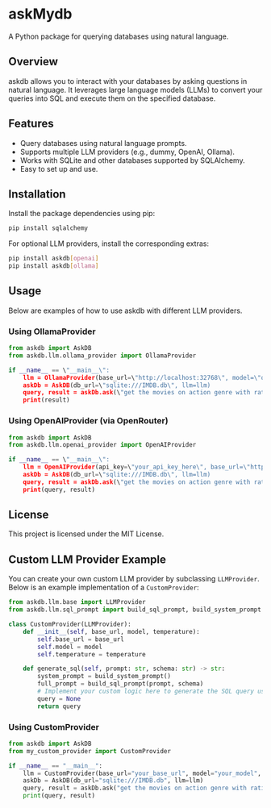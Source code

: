 # askMydb

A Python package for querying databases using natural language.

## Overview

askdb allows you to interact with your databases by asking questions in natural language. It leverages large language models (LLMs) to convert your queries into SQL and execute them on the specified database.

## Features

- Query databases using natural language prompts.
- Supports multiple LLM providers (e.g., dummy, OpenAI, Ollama).
- Works with SQLite and other databases supported by SQLAlchemy.
- Easy to set up and use.

## Installation

Install the package dependencies using pip:

```bash
pip install sqlalchemy
```

For optional LLM providers, install the corresponding extras:

```bash
pip install askdb[openai]
pip install askdb[ollama]
```

## Usage

Below are examples of how to use askdb with different LLM providers.

### Using OllamaProvider

```python
from askdb import AskDB
from askdb.llm.ollama_provider import OllamaProvider

if __name__ == \"__main__\":
    llm = OllamaProvider(base_url=\"http://localhost:32768\", model=\"qwen2.5:1.5b\")
    askDb = AskDB(db_url=\"sqlite:///IMDB.db\", llm=llm)
    query, result = askDb.ask(\"get the movies on action genre with rating more than 5 sort it high to low\")
    print(result)
```

### Using OpenAIProvider (via OpenRouter)

```python
from askdb import AskDB
from askdb.llm.openai_provider import OpenAIProvider

if __name__ == \"__main__\":
    llm = OpenAIProvider(api_key=\"your_api_key_here\", base_url=\"https://openrouter.ai/api/v1\", model=\"meta-llama/llama-4-maverick:free\")
    askDb = AskDB(db_url=\"sqlite:///IMDB.db\", llm=llm)
    query, result = askDb.ask(\"get the movies on action genre with rating more than 5 sort it high to low\")
    print(query, result)
```

## License

This project is licensed under the MIT License.

## Custom LLM Provider Example

You can create your own custom LLM provider by subclassing `LLMProvider`. Below is an example implementation of a `CustomProvider`:

```python
from askdb.llm.base import LLMProvider
from askdb.llm.sql_prompt import build_sql_prompt, build_system_prompt

class CustomProvider(LLMProvider):
    def __init__(self, base_url, model, temperature):
        self.base_url = base_url
        self.model = model
        self.temperature = temperature

    def generate_sql(self, prompt: str, schema: str) -> str:
        system_prompt = build_system_prompt()
        full_prompt = build_sql_prompt(prompt, schema)
        # Implement your custom logic here to generate the SQL query using your LLM
        query = None
        return query
```

### Using CustomProvider

```python
from askdb import AskDB
from my_custom_provider import CustomProvider

if __name__ == "__main__":
    llm = CustomProvider(base_url="your_base_url", model="your_model", temperature=0.7)
    askDb = AskDB(db_url="sqlite:///IMDB.db", llm=llm)
    query, result = askDb.ask("get the movies on action genre with rating more than 5 sort it high to low")
    print(query, result)
```
